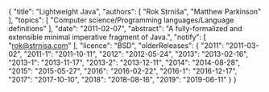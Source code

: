 {
    "title": "Lightweight Java",
    "authors": [
        "Rok Strniša",
        "Matthew Parkinson"
    ],
    "topics": [
        "Computer science/Programming languages/Language definitions"
    ],
    "date": "2011-02-07",
    "abstract": "A fully-formalized and extensible minimal imperative fragment of Java.",
    "notify": [
        "rok@strnisa.com"
    ],
    "licence": "BSD",
    "olderReleases": {
        "2011": "2011-03-02",
        "2011-1": "2011-10-11",
        "2012": "2012-05-24",
        "2013": "2013-02-16",
        "2013-1": "2013-11-17",
        "2013-2": "2013-12-11",
        "2014": "2014-08-28",
        "2015": "2015-05-27",
        "2016": "2016-02-22",
        "2016-1": "2016-12-17",
        "2017": "2017-10-10",
        "2018": "2018-08-16",
        "2019": "2019-06-11"
    }
}